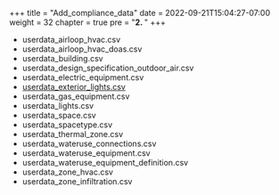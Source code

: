 +++
title = "Add_compliance_data"
date = 2022-09-21T15:04:27-07:00
weight = 32
chapter = true
pre = "<b>2. </b>"
+++

- userdata_airloop_hvac.csv
- userdata_airloop_hvac_doas.csv
- userdata_building.csv
- userdata_design_specification_outdoor_air.csv
- userdata_electric_equipment.csv
- [userdata_exterior_lights.csv](/BEM-for-PRM/user_guide/add_compliance_data/user_data_exterior_lights)
- userdata_gas_equipment.csv
- userdata_lights.csv
- userdata_space.csv
- userdata_spacetype.csv
- userdata_thermal_zone.csv
- userdata_wateruse_connections.csv
- userdata_wateruse_equipment.csv
- userdata_wateruse_equipment_definition.csv
- userdata_zone_hvac.csv
- userdata_zone_infiltration.csv
